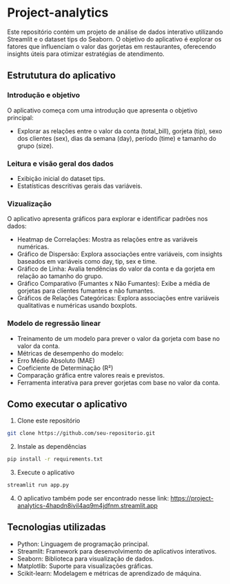# Project-analytics
Este repositório contém um projeto de análise de dados interativo utilizando Streamlit e o dataset tips do Seaborn. O objetivo do aplicativo é explorar os fatores que influenciam o valor das gorjetas em restaurantes, oferecendo insights úteis para otimizar estratégias de atendimento.

## Estrututura do aplicativo

### Introdução e objetivo
O aplicativo começa com uma introdução que apresenta o objetivo principal:
- Explorar as relações entre o valor da conta (total_bill), gorjeta (tip), sexo dos clientes (sex), dias da semana (day), período (time) e tamanho do grupo (size).

### Leitura e visão geral dos dados
- Exibição inicial do dataset tips.
- Estatísticas descritivas gerais das variáveis.

### Vizualização
O aplicativo apresenta gráficos para explorar e identificar padrões nos dados:
- Heatmap de Correlações: Mostra as relações entre as variáveis numéricas.
- Gráfico de Dispersão: Explora associações entre variáveis, com insights baseados em variáveis como day, tip, sex e time.
- Gráfico de Linha: Avalia tendências do valor da conta e da gorjeta em relação ao tamanho do grupo.
- Gráfico Comparativo (Fumantes x Não Fumantes): Exibe a média de gorjetas para clientes fumantes e não fumantes.
- Gráficos de Relações Categóricas: Explora associações entre variáveis qualitativas e numéricas usando boxplots.

### Modelo de regressão linear
- Treinamento de um modelo para prever o valor da gorjeta com base no valor da conta.
- Métricas de desempenho do modelo:
- Erro Médio Absoluto (MAE)
- Coeficiente de Determinação (R²)
- Comparação gráfica entre valores reais e previstos.
- Ferramenta interativa para prever gorjetas com base no valor da conta.

## Como executar o aplicativo
1. Clone este repositório
```bash
git clone https://github.com/seu-repositorio.git
```
2. Instale as dependências
```bash
pip install -r requirements.txt
```
3. Execute o aplicativo
```bash
streamlit run app.py
```
4. O aplicativo também pode ser encontrado nesse link: https://project-analytics-4hapdn8ivil4aq9m4jdfnm.streamlit.app

## Tecnologias utilizadas
- Python: Linguagem de programação principal.
- Streamlit: Framework para desenvolvimento de aplicativos interativos.
- Seaborn: Biblioteca para visualização de dados.
- Matplotlib: Suporte para visualizações gráficas.
- Scikit-learn: Modelagem e métricas de aprendizado de máquina.
